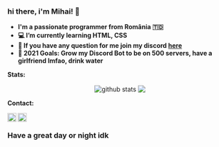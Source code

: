 ### hi there, i'm Mihai! 👋 &nbsp;

- **I'm a passionate programmer from România 🇹🇩**
- **💻 I’m currently learning HTML, CSS**
- **💬 If you have any question for me join my discord [here](https://discord.gg/VRADrBEjKC)**
- **📌 2021 Goals: Grow my  Discord Bot to be on 500 servers, have a girlfriend lmfao, drink water**

**Stats: &nbsp;**

<p align="center">
 <img align="center" src="https://github-readme-stats.vercel.app/api?username=MihaiCit&show_icons=true&theme=radical&line_height=10" alt="github stats"/>
 <img align="center" src="https://github-readme-stats.vercel.app/api/top-langs/?username=MihaiCit&theme=radical&hide_langs_below=1&layout=compact" />
 

**Contact: &nbsp;**

<a href="https://discord.gg/VRADrBEjKC">
  <img align="left" alt="Discord Server" width="20px" src="https://cdn.jsdelivr.net/npm/simple-icons@v3/icons/discord.svg" />
</a>
<a href="https://twitter.com/MihaiCit">
  <img align="left" alt="Twitter" width="20px" src="https://cdn.jsdelivr.net/npm/simple-icons@v3/icons/twitter.svg" />
</a> &nbsp; 




### Have a great day or night idk
